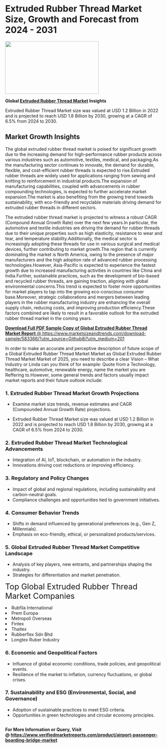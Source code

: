 <H1>Extruded Rubber Thread Market Size, Growth and Forecast from 2024 - 2031</H1><img class="aligncenter size-medium wp-image-584254" src="https://thirdeyenews.in/wp-content/uploads/2024/09/Global-Market-Research-300x168.jpeg" alt="" width="300" height="168" /><p><strong>Global&nbsp;<a href="https://www.marketsizeandtrends.com/download-sample/583366/?utm_source=Github8j?utm_medium=201">Extruded Rubber Thread Market</a> Insights</strong></p><p>Extruded Rubber Thread Market size was valued at USD 1.2 Billion in 2022 and is projected to reach USD 1.8 Billion by 2030, growing at a CAGR of 6.5% from 2024 to 2030.</p><p><h2>Market Growth Insights</h2> <p>The global extruded rubber thread market is poised for significant growth due to the increasing demand for high-performance rubber products across various industries such as automotive, textiles, medical, and packaging.As the manufacturing sector continues to innovate, the demand for durable, flexible, and cost-efficient rubber threads is expected to rise.Extruded rubber threads are widely used for applications ranging from sewing and knitting to reinforcement in industrial products.The expansion of manufacturing capabilities, coupled with advancements in rubber compounding technologies, is expected to further accelerate market expansion.The market is also benefiting from the growing trend towards sustainability, with eco-friendly and recyclable materials driving demand for extruded rubber threads in different sectors.</p> <p><a href="#"></a></p> <p>The extruded rubber thread market is projected to witness a robust CAGR (Compound Annual Growth Rate) over the next few years.In particular, the automotive and textile industries are driving the demand for rubber threads due to their unique properties such as high elasticity, resistance to wear and tear, and temperature stability.Additionally, the medical sector is increasingly adopting these threads for use in various surgical and medical devices, further contributing to market growth.The region that is currently dominating the market is North America, owing to the presence of major manufacturers and the high adoption rate of advanced rubber processing technologies.However, Asia-Pacific is expected to experience the fastest growth due to increased manufacturing activities in countries like China and India.Further, sustainable practices, such as the development of bio-based and recycled rubber threads, are gaining traction, aligning with global environmental concerns.This trend is expected to foster more opportunities for market players to tap into the growing eco-conscious consumer base.Moreover, strategic collaborations and mergers between leading players in the rubber manufacturing industry are enhancing the overall supply chain, reducing costs, and improving production efficiency.These factors combined are likely to result in a favorable outlook for the extruded rubber thread market in the coming years.</p> <p><a href="#"></p><p><span class=""><strong>Download Full PDF Sample Copy of Global Extruded Rubber Thread Market Report</strong> @ <a href="https://www.marketsizeandtrends.com/download-sample/583366/?utm_source=Github8j?utm_medium=201" target="_blank">https://www.marketsizeandtrends.com/download-sample/583366/?utm_source=Github8j?utm_medium=201</a></span></p><p>In order to make an accurate and perceptive description of future scope of a Global&nbsp;Extruded Rubber Thread Market Market as Global&nbsp;Extruded Rubber Thread Market Market of 2025, you need to describe a clear Vision &ndash; What Industry or Linda can you think of for example: Quote from a Technology, healthcare, automotive, renewable energy, name the market you are Reffering to.However, some general trends and factors usually impact market reports and their future outlook include:</p><h3>1.&nbsp;<strong>Extruded Rubber Thread Market Growth Projections</strong></h3><ul><li>Examine market size trends, revenue estimates and CAGR (Compounded Annual Growth Rate) projections.</li><li><p>Extruded Rubber Thread Market size was valued at USD 1.2 Billion in 2022 and is projected to reach USD 1.8 Billion by 2030, growing at a CAGR of 6.5% from 2024 to 2030.</p></li></ul><h3>2.&nbsp;<strong>Extruded Rubber Thread Market Technological Advancements</strong></h3><ul><li>Integration of AI, IoT, blockchain, or automation in the industry.</li><li>Innovations driving cost reductions or improving efficiency.</li></ul><h3>3.&nbsp;<strong>Regulatory and Policy Changes</strong></h3><ul><li>Impact of global and regional regulations, including sustainability and carbon-neutral goals.</li><li>Compliance challenges and opportunities tied to government initiatives.</li></ul><h3>4.&nbsp;<strong>Consumer Behavior Trends</strong></h3><ul><li>Shifts in demand influenced by generational preferences (e.g., Gen Z, Millennials).</li><li>Emphasis on eco-friendly, ethical, or personalized products/services.</li></ul><h3>5.&nbsp;<strong>Global Extruded Rubber Thread Market Competitive Landscape</strong></h3><ul><li>Analysis of key players, new entrants, and partnerships shaping the industry.</li><li>Strategies for differentiation and market penetration.</li></ul><p data-pm-slice="1 1 []"><span style="color: inherit; font-family: inherit; font-size: 25px;">Top Global Extruded Rubber Thread Market Companies</span></p><div class="" data-test-id=""><p><li>Rubfila International</li><li> Prem Europa</li><li> Metropoli Overseas</li><li> Fintex</li><li> Thaitex</li><li> Rubberflex Sdn Bhd</li><li> Longtex Ruber Industry</li></p></div><h3>6.&nbsp;<strong>Economic and Geopolitical Factors</strong></h3><ul><li>Influence of global economic conditions, trade policies, and geopolitical events.</li><li>Resilience of the market to inflation, currency fluctuations, or global crises.</li></ul><h3>7.&nbsp;<strong>Sustainability and ESG (Environmental, Social, and Governance)</strong></h3><ul><li>Adoption of sustainable practices to meet ESG criteria.</li><li>Opportunities in green technologies and circular economy principles.</li></ul><h2><strong style="font-size: 14px;">For More Information or Query, Visit @&nbsp;</strong><a style="background-color: #ffffff; font-size: 14px;" href="https://www.marketsizeandtrends.com/report/extruded-rubber-thread-market/" target="_blank">https://www.verifiedmarketreports.com/product/airport-passenger-boarding-bridge-market</a></h2>